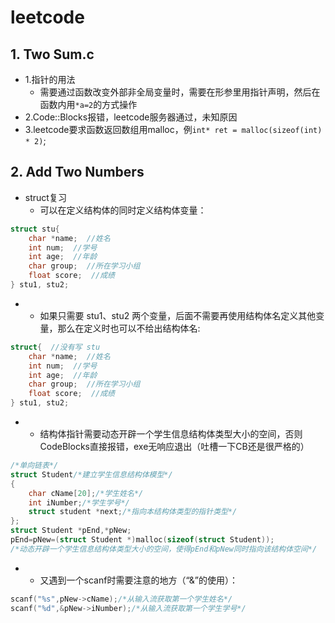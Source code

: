 # leetcode
## 1. Two Sum.c
* 1.指针的用法
    * 需要通过函数改变外部非全局变量时，需要在形参里用指针声明，然后在函数内用```*a=2```的方式操作
* 2.Code::Blocks报错，leetcode服务器通过，未知原因
* 3.leetcode要求函数返回数组用malloc，例```int* ret = malloc(sizeof(int) * 2)```;

## 2. Add Two Numbers
* struct复习
   * 可以在定义结构体的同时定义结构体变量：
```C
struct stu{
    char *name;  //姓名
    int num;  //学号
    int age;  //年龄
    char group;  //所在学习小组
    float score;  //成绩
} stu1, stu2;
```
* * 如果只需要 stu1、stu2 两个变量，后面不需要再使用结构体名定义其他变量，那么在定义时也可以不给出结构体名:
```C
struct{  //没有写 stu
    char *name;  //姓名
    int num;  //学号
    int age;  //年龄
    char group;  //所在学习小组
    float score;  //成绩
} stu1, stu2;
```
* * 结构体指针需要动态开辟一个学生信息结构体类型大小的空间，否则CodeBlocks直接报错，exe无响应退出（吐槽一下CB还是很严格的）
```C
/*单向链表*/
struct Student/*建立学生信息结构体模型*/ 
{
    char cName[20];/*学生姓名*/
    int iNumber;/*学生学号*/
    struct student *next;/*指向本结构体类型的指针类型*/
};
struct Student *pEnd,*pNew;
pEnd=pNew=(struct Student *)malloc(sizeof(struct Student));
/*动态开辟一个学生信息结构体类型大小的空间，使得pEnd和pNew同时指向该结构体空间*/
```
 * * 又遇到一个scanf时需要注意的地方（“&”的使用）：
 ```C
scanf("%s",pNew->cName);/*从输入流获取第一个学生姓名*/ 
scanf("%d",&pNew->iNumber);/*从输入流获取第一个学生学号*/ 
 ```

